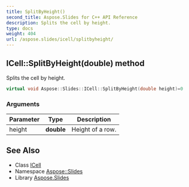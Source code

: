 ```yaml
---
title: SplitByHeight()
second_title: Aspose.Slides for C++ API Reference
description: Splits the cell by height.
type: docs
weight: 404
url: /aspose.slides/icell/splitbyheight/
---
```

## ICell::SplitByHeight(double) method


Splits the cell by height.

```cpp
virtual void Aspose::Slides::ICell::SplitByHeight(double height)=0
```


### Arguments

| Parameter | Type | Description |
| --- | --- | --- |
| height | **double** | Height of a row. |

## See Also

* Class [ICell](../)
* Namespace [Aspose::Slides](../../)
* Library [Aspose.Slides](../../../)